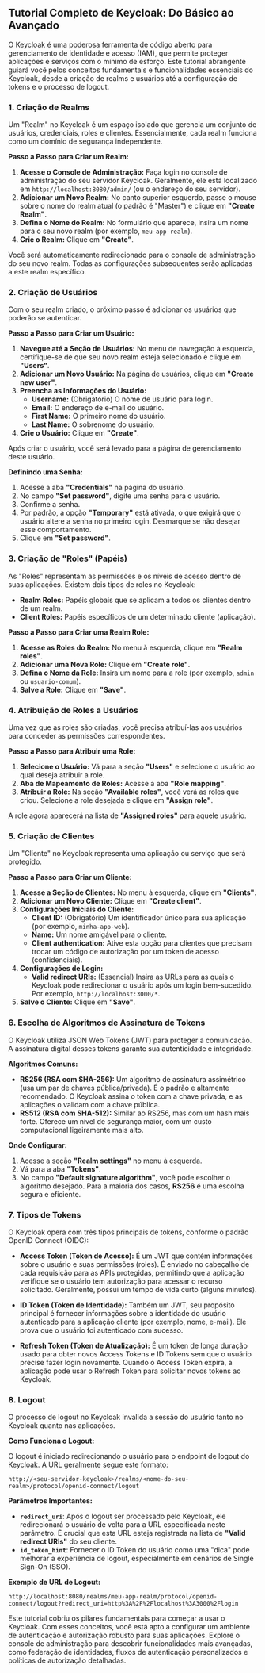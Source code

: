 ## Tutorial Completo de Keycloak: Do Básico ao Avançado

O Keycloak é uma poderosa ferramenta de código aberto para gerenciamento de identidade e acesso (IAM), que permite proteger aplicações e serviços com o mínimo de esforço. Este tutorial abrangente guiará você pelos conceitos fundamentais e funcionalidades essenciais do Keycloak, desde a criação de realms e usuários até a configuração de tokens e o processo de logout.

### 1\. Criação de Realms

Um "Realm" no Keycloak é um espaço isolado que gerencia um conjunto de usuários, credenciais, roles e clientes. Essencialmente, cada realm funciona como um domínio de segurança independente.

**Passo a Passo para Criar um Realm:**

1.  **Acesse o Console de Administração:** Faça login no console de administração do seu servidor Keycloak. Geralmente, ele está localizado em `http://localhost:8080/admin/` (ou o endereço do seu servidor).
2.  **Adicionar um Novo Realm:** No canto superior esquerdo, passe o mouse sobre o nome do realm atual (o padrão é "Master") e clique em **"Create Realm"**.
3.  **Defina o Nome do Realm:** No formulário que aparece, insira um nome para o seu novo realm (por exemplo, `meu-app-realm`).
4.  **Crie o Realm:** Clique em **"Create"**.

Você será automaticamente redirecionado para o console de administração do seu novo realm. Todas as configurações subsequentes serão aplicadas a este realm específico.

### 2\. Criação de Usuários

Com o seu realm criado, o próximo passo é adicionar os usuários que poderão se autenticar.

**Passo a Passo para Criar um Usuário:**

1.  **Navegue até a Seção de Usuários:** No menu de navegação à esquerda, certifique-se de que seu novo realm esteja selecionado e clique em **"Users"**.
2.  **Adicionar um Novo Usuário:** Na página de usuários, clique em **"Create new user"**.
3.  **Preencha as Informações do Usuário:**
      * **Username:** (Obrigatório) O nome de usuário para login.
      * **Email:** O endereço de e-mail do usuário.
      * **First Name:** O primeiro nome do usuário.
      * **Last Name:** O sobrenome do usuário.
4.  **Crie o Usuário:** Clique em **"Create"**.

Após criar o usuário, você será levado para a página de gerenciamento deste usuário.

**Definindo uma Senha:**

1.  Acesse a aba **"Credentials"** na página do usuário.
2.  No campo **"Set password"**, digite uma senha para o usuário.
3.  Confirme a senha.
4.  Por padrão, a opção **"Temporary"** está ativada, o que exigirá que o usuário altere a senha no primeiro login. Desmarque se não desejar esse comportamento.
5.  Clique em **"Set password"**.

### 3\. Criação de "Roles" (Papéis)

As "Roles" representam as permissões e os níveis de acesso dentro de suas aplicações. Existem dois tipos de roles no Keycloak:

  * **Realm Roles:** Papéis globais que se aplicam a todos os clientes dentro de um realm.
  * **Client Roles:** Papéis específicos de um determinado cliente (aplicação).

**Passo a Passo para Criar uma Realm Role:**

1.  **Acesse as Roles do Realm:** No menu à esquerda, clique em **"Realm roles"**.
2.  **Adicionar uma Nova Role:** Clique em **"Create role"**.
3.  **Defina o Nome da Role:** Insira um nome para a role (por exemplo, `admin` ou `usuario-comum`).
4.  **Salve a Role:** Clique em **"Save"**.

### 4\. Atribuição de Roles a Usuários

Uma vez que as roles são criadas, você precisa atribuí-las aos usuários para conceder as permissões correspondentes.

**Passo a Passo para Atribuir uma Role:**

1.  **Selecione o Usuário:** Vá para a seção **"Users"** e selecione o usuário ao qual deseja atribuir a role.
2.  **Aba de Mapeamento de Roles:** Acesse a aba **"Role mapping"**.
3.  **Atribuir a Role:** Na seção **"Available roles"**, você verá as roles que criou. Selecione a role desejada e clique em **"Assign role"**.

A role agora aparecerá na lista de **"Assigned roles"** para aquele usuário.

### 5\. Criação de Clientes

Um "Cliente" no Keycloak representa uma aplicação ou serviço que será protegido.

**Passo a Passo para Criar um Cliente:**

1.  **Acesse a Seção de Clientes:** No menu à esquerda, clique em **"Clients"**.
2.  **Adicionar um Novo Cliente:** Clique em **"Create client"**.
3.  **Configurações Iniciais do Cliente:**
      * **Client ID:** (Obrigatório) Um identificador único para sua aplicação (por exemplo, `minha-app-web`).
      * **Name:** Um nome amigável para o cliente.
      * **Client authentication:** Ative esta opção para clientes que precisam trocar um código de autorização por um token de acesso (confidenciais).
4.  **Configurações de Login:**
      * **Valid redirect URIs:** (Essencial) Insira as URLs para as quais o Keycloak pode redirecionar o usuário após um login bem-sucedido. Por exemplo, `http://localhost:3000/*`.
5.  **Salve o Cliente:** Clique em **"Save"**.

### 6\. Escolha de Algoritmos de Assinatura de Tokens

O Keycloak utiliza JSON Web Tokens (JWT) para proteger a comunicação. A assinatura digital desses tokens garante sua autenticidade e integridade.

**Algoritmos Comuns:**

  * **RS256 (RSA com SHA-256):** Um algoritmo de assinatura assimétrico (usa um par de chaves pública/privada). É o padrão e altamente recomendado. O Keycloak assina o token com a chave privada, e as aplicações o validam com a chave pública.
  * **RS512 (RSA com SHA-512):** Similar ao RS256, mas com um hash mais forte. Oferece um nível de segurança maior, com um custo computacional ligeiramente mais alto.

**Onde Configurar:**

1.  Acesse a seção **"Realm settings"** no menu à esquerda.
2.  Vá para a aba **"Tokens"**.
3.  No campo **"Default signature algorithm"**, você pode escolher o algoritmo desejado. Para a maioria dos casos, **RS256** é uma escolha segura e eficiente.

### 7\. Tipos de Tokens

O Keycloak opera com três tipos principais de tokens, conforme o padrão OpenID Connect (OIDC):

  * **Access Token (Token de Acesso):** É um JWT que contém informações sobre o usuário e suas permissões (roles). É enviado no cabeçalho de cada requisição para as APIs protegidas, permitindo que a aplicação verifique se o usuário tem autorização para acessar o recurso solicitado. Geralmente, possui um tempo de vida curto (alguns minutos).

  * **ID Token (Token de Identidade):** Também um JWT, seu propósito principal é fornecer informações sobre a identidade do usuário autenticado para a aplicação cliente (por exemplo, nome, e-mail). Ele prova que o usuário foi autenticado com sucesso.

  * **Refresh Token (Token de Atualização):** É um token de longa duração usado para obter novos Access Tokens e ID Tokens sem que o usuário precise fazer login novamente. Quando o Access Token expira, a aplicação pode usar o Refresh Token para solicitar novos tokens ao Keycloak.

### 8\. Logout

O processo de logout no Keycloak invalida a sessão do usuário tanto no Keycloak quanto nas aplicações.

**Como Funciona o Logout:**

O logout é iniciado redirecionando o usuário para o endpoint de logout do Keycloak. A URL geralmente segue este formato:

```
http://<seu-servidor-keycloak>/realms/<nome-do-seu-realm>/protocol/openid-connect/logout
```

**Parâmetros Importantes:**

  * **`redirect_uri`**: Após o logout ser processado pelo Keycloak, ele redirecionará o usuário de volta para a URL especificada neste parâmetro. É crucial que esta URL esteja registrada na lista de **"Valid redirect URIs"** do seu cliente.
  * **`id_token_hint`**: Fornecer o ID Token do usuário como uma "dica" pode melhorar a experiência de logout, especialmente em cenários de Single Sign-On (SSO).

**Exemplo de URL de Logout:**

```
http://localhost:8080/realms/meu-app-realm/protocol/openid-connect/logout?redirect_uri=http%3A%2F%2Flocalhost%3A3000%2Flogin
```

Este tutorial cobriu os pilares fundamentais para começar a usar o Keycloak. Com esses conceitos, você está apto a configurar um ambiente de autenticação e autorização robusto para suas aplicações. Explore o console de administração para descobrir funcionalidades mais avançadas, como federação de identidades, fluxos de autenticação personalizados e políticas de autorização detalhadas.